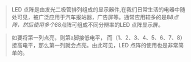 >LED 点阵是由发光二极管排列组成的显示器件,在我们日常生活的电器中随 处可见，被广泛应用于汽车报站器，广告屏等。通常应用较多的是8*8点阵，然后使用多个8*8点阵可组成不同分辨率的LED 点阵显示屏。

>如要将第一列点亮，则第a脚接低电平， 而（1、2、3、4、5、6、7、8）接高电平，那么第一列就会点亮。由此可见，LED 点阵的使用也是非常简单的。

